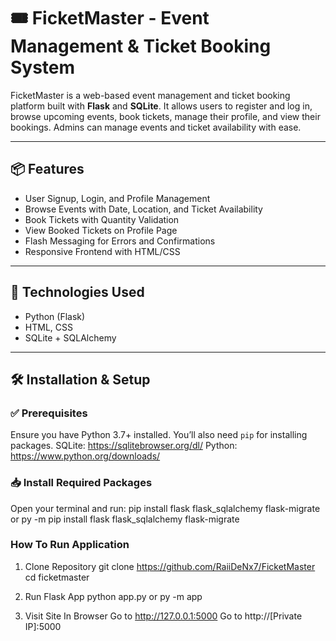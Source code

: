 # 🎟️ FicketMaster - Event Management & Ticket Booking System

FicketMaster is a web-based event management and ticket booking platform built with **Flask** and **SQLite**. It allows users to register and log in, browse upcoming events, book tickets, manage their profile, and view their bookings. Admins can manage events and ticket availability with ease.

---

## 📦 Features

- User Signup, Login, and Profile Management
- Browse Events with Date, Location, and Ticket Availability
- Book Tickets with Quantity Validation
- View Booked Tickets on Profile Page
- Flash Messaging for Errors and Confirmations
- Responsive Frontend with HTML/CSS

---

## 🧰 Technologies Used

- Python (Flask)
- HTML, CSS
- SQLite + SQLAlchemy

---

## 🛠️ Installation & Setup

### ✅ Prerequisites

Ensure you have Python 3.7+ installed. You’ll also need `pip` for installing packages.
SQLite: https://sqlitebrowser.org/dl/
Python: https://www.python.org/downloads/

### 📥 Install Required Packages

Open your terminal and run:
pip install flask flask_sqlalchemy flask-migrate 
or
py -m pip install flask flask_sqlalchemy flask-migrate 


### How To Run Application

1. Clone Repository
git clone https://github.com/RaiiDeNx7/FicketMaster
cd ficketmaster

2. Run Flask App
python app.py 
or
py -m app

3. Visit Site In Browser
Go to http://127.0.0.1:5000
Go to http://[Private IP]:5000





